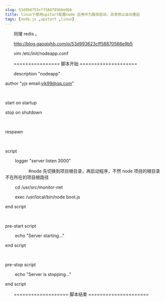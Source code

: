 ```yaml
---
slug: 53d994753cff58870566e9b6
title: linux下使用upstart配置node 应用作为服务启动，异常停止自动重启
tags: [node.js ,upstart ,linux]
---
```


 &nbsp; &nbsp; &nbsp; &nbsp;同理 redis 。 

&nbsp; &nbsp; &nbsp; &nbsp;http://blog.gaoqixhb.com/p/53d993623cff58870566e9b5 

 &nbsp; &nbsp; &nbsp; &nbsp;vim /etc/init/nodeapp.conf

 &nbsp; &nbsp; &nbsp; &nbsp;================ 脚本开始 ====================

 &nbsp; &nbsp; &nbsp; &nbsp;description "nodeapp"

 author "yjx email:yjk99@qq.com"

 &nbsp;

 start on startup

 stop on shutdown

 &nbsp;

 respawn

 &nbsp;

 script

 &nbsp;&nbsp;&nbsp;&nbsp;&nbsp;&nbsp;&nbsp; logger "server listen 3000"

 &nbsp;&nbsp;&nbsp;&nbsp;&nbsp;&nbsp;&nbsp;&nbsp;&nbsp;&nbsp;&nbsp;&nbsp;&nbsp;&nbsp;&nbsp;&nbsp;&nbsp;&nbsp; #node 先切换到项目根目录，再启动程序，不然 node 项目的根目录不在所在的项目根路径

 &nbsp;&nbsp;&nbsp;&nbsp;&nbsp;&nbsp;&nbsp; cd /usr/src/monitor-net&nbsp;

 &nbsp;&nbsp;&nbsp;&nbsp;&nbsp;&nbsp;&nbsp; exec /usr/local/bin/node boot.js

 end script

 &nbsp;

 pre-start script

 &nbsp;&nbsp;&nbsp;&nbsp;&nbsp;&nbsp;&nbsp; echo "Server starting..."

 end script

 &nbsp;

 pre-stop script

 &nbsp;&nbsp;&nbsp;&nbsp;&nbsp;&nbsp;&nbsp; echo "Server is stopping..."

 end script

 &nbsp; &nbsp; &nbsp; &nbsp;=================== 脚本结束 =====================


